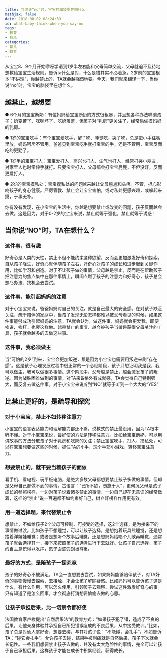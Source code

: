 ```yaml
---
title: 当你说“no”时，宝宝的脑袋里在想什么
mathjax: false
date: 2018-08-02 08:24:39
id: what-baby-think-when-you-say-no
tags:
- 教育
- 育儿
categories:
- 育儿
- 教育
---
```


从宝宝8、9个月开始咿呀学语到1岁半左右能和父母简单交流，父母就迫不及待地想教给宝宝生活规则。告诉ta什么是对，什么是错其实不必着急。2岁前的宝宝根本“不讲理”，你越禁止的，TA就会越强烈地要。今天，我们就来翻译一下，当你说“no”时，宝宝的脑袋里在想什么。

<!---more--->

## 越禁止，越想要

● 6个月的宝宝断奶：有位妈妈给宝宝断奶的方式很粗暴，并且想各种办法哄骗孩子：奶变苦了、咪咪坏了、吃奶羞羞，但孩子对“乳房”更关注了，经常偷偷摸妈妈的乳房。

● 1岁的宝宝吃手：有个宝宝爱吃手，醒了吃、睡觉吃、哭了吃，总是把小手往嘴里放，妈妈呵斥不管用，爸爸见到宝宝吃手就打宝宝的手，还是不管用，宝宝反而吃的更勤了。

● 1岁半的宝宝打人：宝宝爱打人，高兴也打人、生气也打人，经常打哭小朋友，对家里人也时常伸手就打。只要宝宝打人，父母都会打宝宝屁屁，不但没好，反而更爱打人。

● 2岁的宝宝摸私处：宝宝摸私处的问题越来越让父母尴尬和头疼。不管，担心影响孩子的身心健康。严厉管教、禁止会让宝宝害怕，或对私处更感兴趣，或躲起来摸，于事无补。

你有没有发现，在小宝宝的生活中，你越是想要禁止或改变的问题，孩子反而越会去做。这是因为，对于0-2岁的宝宝来说，禁止就等于强化，禁止就等于诱惑！

## 当你说“NO”时，TA在想什么？

### 这件事，很有趣

好奇心是人类的天性，禁止不但不能约束这种欲望，反而会更加激发好奇和探索。自从孩子降生，好奇心就伴随孩子左右，好奇心对孩子的成长和进步起到关键作用，比如学习和创造。对于不让孩子做的事情，父母越是禁止，反而是在帮助孩子把注意力的焦点集中在那件事情上，瞬间点燃了孩子的注意力和好奇心，孩子总会想尽办法、找机会去尝试。

### 这件事，能引起妈妈的注意

对于小宝宝来说，爸爸妈妈对自己的关注，就是自己最大的安全感。在对孩子缺乏关注、疏于陪伴的家庭中，当孩子发现无论怎样都难以被父母看见的时候，如果这件事能够成功引起妈妈的注意，TA就会认为，做这件事，妈妈就会更爱我，即便挨说、挨打，也要这样做。越是禁止的事情，越会被孩子当做是获得父母关注的工具，孩子就会越多的去做这些事。

### 这件事，我必须做主

当“可怕的2岁”到来，宝宝会更加叛逆，那是因为小宝宝也需要用叛逆来刷“存在感”。这是孩子心理发展过程中很正常的一个必经阶段，孩子只想证明我是我，我可以做主，我可以做很多事情。这个阶段中，父母越是禁止，越会激发孩子的叛逆。因为战胜困难做到的事情，对TA来说格外有成就感，TA会觉得自己特别强大，而反复去做这件事。对于小宝宝来说听到“NO”就等于听到一个大大的“YES”

## 比禁止更好的，是疏导和探究

### 对于小宝宝，禁止不如转移注意力

小宝宝的语言表达能力和理解能力都还不够，说教式的禁止最没用，因为TA根本听不懂。对于小宝宝来说，最好使的方法是转移注意力。比如给宝宝断奶，可以用讲故事的方法分散孩子对于乳房和吃奶的关注；禁止宝宝吃手、打人、摸私处，可以在宝宝想要做这些的时候，抓住TA的小手，玩个手部小游戏，转移宝宝注意力。

### 想要禁止的，就不要当着孩子的面做

看手机、看电视、玩平板电脑，是绝大多数父母都想要禁止孩子多做的事情。但却是父母自己都做不到的事情。古语言：“己所不欲，勿施于人”，更何况父母是孩子成长的参照榜样，一边对孩子说着诸多禁止的事情，一边自己却在无意识的经常做着，这样的“禁止”说一百遍都不如约束好自己，树立好榜样作用更有效。

### 用一道选择题，来代替禁止令

想禁止，不如给孩子2个父母可控制、可接受的选择，这2个选择，是为接来下的事情做过渡。比如孩子不想睡觉，可以让孩子选择，是想抱着玩具熊睡觉，还是想搂着洋娃娃睡觉；或者是想听个故事后睡觉，还是想妈妈给唱个儿歌再睡觉，通常孩子就会选择其一，接下来按照孩子的选择进行下去就好。让孩子自己选择，孩子的自主意识得以发挥，孩子会感受到被尊重。

### 最好的方式，是陪孩子一探究竟

孩子的好奇心不被满足，TA会一直想要去尝试，如果妈妈能够陪伴孩子，对TA好奇的事物慢慢去探索、去接触，才会让孩子解除疑惑。比如妈妈可以告诉孩子这是什么，有什么作用，可以怎么使用，引领孩子去观察、尝试这件激发好奇心的事。只有知道了是怎么回事，才会彻底打消想要偷偷去做的心思。

### 让孩子承担后果，比一切禁令都好使

法国教育家卢梭提出“自然后果法”的教育方式：“如果孩子犯了错，造成了不良的后果，让他亲身体验并承担自已所犯错误造成的不良后果，从中接受教训。”比如，孩子总是对仙人掌好奇，想要去碰，与其对孩子说：“不能碰，会扎手”，不如告诉TA：“碰它会扎手”。允许孩子去碰，结果手被刺痛就是自然后果，孩子下次就会长记性。一些我们想要禁止孩子去做的、并没有太大危险性的事情，完全可以让孩子自己承担后果。这样孩子才能在成长中积累经验，获得成长。